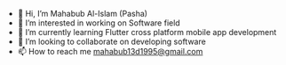 - 👋 Hi, I’m Mahabub Al-Islam (Pasha)
- 👀 I’m interested in working on Software field
- 🌱 I’m currently learning Flutter cross platform mobile app development
- 💞️ I’m looking to collaborate on developing software
- 📫 How to reach me mahabub13d1995@gmail.com

<!---
pasha13d/pasha13d is a ✨ special ✨ repository because its `README.md` (this file) appears on your GitHub profile.
You can click the Preview link to take a look at your changes.
--->
